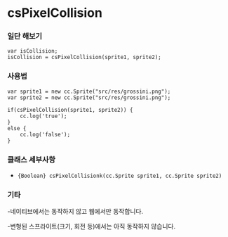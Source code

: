 csPixelCollision
=========

### 일단 해보기

```
var isCollision;
isCollision = csPixelCollision(sprite1, sprite2);
```

### 사용법

```
var sprite1 = new cc.Sprite("src/res/grossini.png");
var sprite2 = new cc.Sprite("src/res/grossini.png");

if(csPixelCollision(sprite1, sprite2)) {
    cc.log('true');
}
else {
    cc.log('false');
}
```

### 클래스 세부사항

- `{Boolean} csPixelCollisionk(cc.Sprite sprite1, cc.Sprite sprite2)`

### 기타

-네이티브에서는 동작하지 않고 웹에서만 동작합니다.

-변형된 스프라이트(크기, 회전 등)에서는 아직 동작하지 않습니다.
